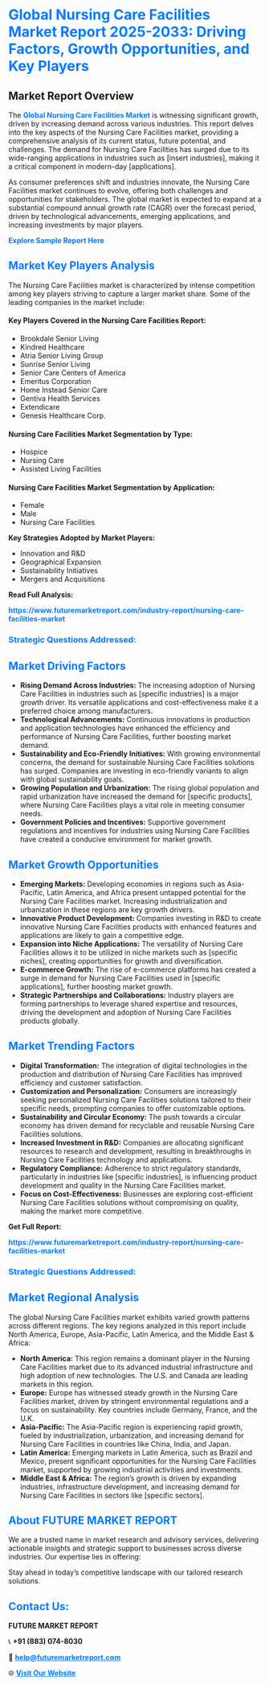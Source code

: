 <h1 style="color: #007BFF;">Global Nursing Care Facilities Market Report 2025-2033: Driving Factors, Growth Opportunities, and Key Players</h1>

<section id="overview">
<h2>Market Report Overview</h2>
<p>The <a href="https://www.futuremarketreport.com/industry-report/nursing-care-facilities-market" style="color: #007BFF; text-decoration: none;"><strong>Global Nursing Care Facilities Market</strong></a> is witnessing significant growth, driven by increasing demand across various industries. This report delves into the key aspects of the Nursing Care Facilities market, providing a comprehensive analysis of its current status, future potential, and challenges. The demand for Nursing Care Facilities has surged due to its wide-ranging applications in industries such as [insert industries], making it a critical component in modern-day [applications].</p>
<p>As consumer preferences shift and industries innovate, the Nursing Care Facilities market continues to evolve, offering both challenges and opportunities for stakeholders. The global market is expected to expand at a substantial compound annual growth rate (CAGR) over the forecast period, driven by technological advancements, emerging applications, and increasing investments by major players.</p>
</section>

<section id="overview">
<p><a href="https://www.futuremarketreport.com/request-sample/reportId=122625" style="color: #007BFF; text-decoration: none;"><strong>Explore Sample Report Here</strong></a></p>
</section>

<section id="key-players">
<h2 style="color: #007BFF;">Market Key Players Analysis</h2>
<p>The Nursing Care Facilities market is characterized by intense competition among key players striving to capture a larger market share. Some of the leading companies in the market include:</p>
<h4>Key Players Covered in the Nursing Care Facilities Report:</h4>
<ul><li>Brookdale Senior Living</li><li>Kindred Healthcare</li><li>Atria Senior Living Group</li><li>Sunrise Senior Living</li><li>Senior Care Centers of America</li><li>Emeritus Corporation</li><li>Home Instead Senior Care</li><li>Gentiva Health Services</li><li>Extendicare</li><li>Genesis Healthcare Corp.</li></ul>
<h4>Nursing Care Facilities Market Segmentation by Type:</h4>
<ul><li>Hospice</li><li>Nursing Care</li><li>Assisted Living Facilities</li></ul>

<h4>Nursing Care Facilities Market Segmentation by Application:</h4>
<ul><li>Female</li><li>Male</li><li>Nursing Care Facilities</li></ul>
<p><strong>Key Strategies Adopted by Market Players:</strong></p>
<ul>
<li>Innovation and R&D</li>
<li>Geographical Expansion</li>
<li>Sustainability Initiatives</li>
<li>Mergers and Acquisitions</li>
</ul>
</section>

<section>
<p><strong>Read Full Analysis: </strong></p><a href="https://www.futuremarketreport.com/industry-report/nursing-care-facilities-market" style="color: #007BFF; text-decoration: none;"><strong>https://www.futuremarketreport.com/industry-report/nursing-care-facilities-market</strong></a>
<h3 style="color: #007BFF;">Strategic Questions Addressed:</h3>
</section>

<section id="driving-factors">
<h2 style="color: #007BFF;">Market Driving Factors</h2>
<ul>
<li><strong>Rising Demand Across Industries:</strong> The increasing adoption of Nursing Care Facilities in industries such as [specific industries] is a major growth driver. Its versatile applications and cost-effectiveness make it a preferred choice among manufacturers.</li>
<li><strong>Technological Advancements:</strong> Continuous innovations in production and application technologies have enhanced the efficiency and performance of Nursing Care Facilities, further boosting market demand.</li>
<li><strong>Sustainability and Eco-Friendly Initiatives:</strong> With growing environmental concerns, the demand for sustainable Nursing Care Facilities solutions has surged. Companies are investing in eco-friendly variants to align with global sustainability goals.</li>
<li><strong>Growing Population and Urbanization:</strong> The rising global population and rapid urbanization have increased the demand for [specific products], where Nursing Care Facilities plays a vital role in meeting consumer needs.</li>
<li><strong>Government Policies and Incentives:</strong> Supportive government regulations and incentives for industries using Nursing Care Facilities have created a conducive environment for market growth.</li>
</ul>
</section>

<section id="growth-opportunities">
<h2 style="color: #007BFF;">Market Growth Opportunities</h2>
<ul>
<li><strong>Emerging Markets:</strong> Developing economies in regions such as Asia-Pacific, Latin America, and Africa present untapped potential for the Nursing Care Facilities market. Increasing industrialization and urbanization in these regions are key growth drivers.</li>
<li><strong>Innovative Product Development:</strong> Companies investing in R&D to create innovative Nursing Care Facilities products with enhanced features and applications are likely to gain a competitive edge.</li>
<li><strong>Expansion into Niche Applications:</strong> The versatility of Nursing Care Facilities allows it to be utilized in niche markets such as [specific niches], creating opportunities for growth and diversification.</li>
<li><strong>E-commerce Growth:</strong> The rise of e-commerce platforms has created a surge in demand for Nursing Care Facilities used in [specific applications], further boosting market growth.</li>
<li><strong>Strategic Partnerships and Collaborations:</strong> Industry players are forming partnerships to leverage shared expertise and resources, driving the development and adoption of Nursing Care Facilities products globally.</li>
</ul>
</section>

<section id="trending-factors">
<h2 style="color: #007BFF;">Market Trending Factors</h2>
<ul>
<li><strong>Digital Transformation:</strong> The integration of digital technologies in the production and distribution of Nursing Care Facilities has improved efficiency and customer satisfaction.</li>
<li><strong>Customization and Personalization:</strong> Consumers are increasingly seeking personalized Nursing Care Facilities solutions tailored to their specific needs, prompting companies to offer customizable options.</li>
<li><strong>Sustainability and Circular Economy:</strong> The push towards a circular economy has driven demand for recyclable and reusable Nursing Care Facilities solutions.</li>
<li><strong>Increased Investment in R&D:</strong> Companies are allocating significant resources to research and development, resulting in breakthroughs in Nursing Care Facilities technology and applications.</li>
<li><strong>Regulatory Compliance:</strong> Adherence to strict regulatory standards, particularly in industries like [specific industries], is influencing product development and quality in the Nursing Care Facilities market.</li>
<li><strong>Focus on Cost-Effectiveness:</strong> Businesses are exploring cost-efficient Nursing Care Facilities solutions without compromising on quality, making the market more competitive.</li>
</ul>
</section>

<section>
<p><strong>Get Full Report: </strong></p><a href="https://www.futuremarketreport.com/industry-report/nursing-care-facilities-market" style="color: #007BFF; text-decoration: none;"><strong>https://www.futuremarketreport.com/industry-report/nursing-care-facilities-market</strong></a>
<h3 style="color: #007BFF;">Strategic Questions Addressed:</h3>
</section>


<section id="regional-analysis">
<h2 style="color: #007BFF;">Market Regional Analysis</h2>
<p>The global Nursing Care Facilities market exhibits varied growth patterns across different regions. The key regions analyzed in this report include North America, Europe, Asia-Pacific, Latin America, and the Middle East & Africa:</p>
<ul>
<li><strong>North America:</strong> This region remains a dominant player in the Nursing Care Facilities market due to its advanced industrial infrastructure and high adoption of new technologies. The U.S. and Canada are leading markets in this region.</li>
<li><strong>Europe:</strong> Europe has witnessed steady growth in the Nursing Care Facilities market, driven by stringent environmental regulations and a focus on sustainability. Key countries include Germany, France, and the U.K.</li>
<li><strong>Asia-Pacific:</strong> The Asia-Pacific region is experiencing rapid growth, fueled by industrialization, urbanization, and increasing demand for Nursing Care Facilities in countries like China, India, and Japan.</li>
<li><strong>Latin America:</strong> Emerging markets in Latin America, such as Brazil and Mexico, present significant opportunities for the Nursing Care Facilities market, supported by growing industrial activities and investments.</li>
<li><strong>Middle East & Africa:</strong> The region’s growth is driven by expanding industries, infrastructure development, and increasing demand for Nursing Care Facilities in sectors like [specific sectors].</li>
</ul>
</section>

<footer>
<h2 style="color: #007BFF;">About FUTURE MARKET REPORT</h2>
<p>We are a trusted name in market research and advisory services, delivering actionable insights and strategic support to businesses across diverse industries. Our expertise lies in offering:</p>

<p>Stay ahead in today’s competitive landscape with our tailored research solutions.</p>

<h2 style="color: #007BFF;">Contact Us:</h2>
<p><strong>FUTURE MARKET REPORT</strong></p>
<p>📞 <strong>+91 (883) 074-8030</strong></p>
<p>📧 <strong><a href="mailto:help@futuremarketreport.com" style="color: #007BFF;">help@futuremarketreport.com</a></strong></p>
<p>🌐 <strong><a href="https://www.futuremarketreport.com/" style="color: #007BFF;">Visit Our Website</a></strong></p>
</footer>